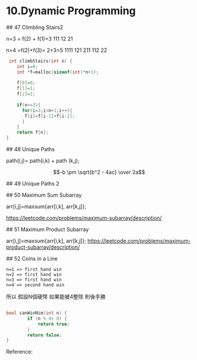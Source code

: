 # 10.Dynamic Programming

\#\# 47 
Climbling Stairs2

  n=3 = f(2) + f(1)=3 
 111
 12
 21
 
 n=4 =f(2)+f(3)= 2+3=5
 1111
 121
 211
 112
 22
 
```c
 int climbStairs(int n) {
    int i=0;
    int *f=malloc(sizeof(int)*n+1);
    
    f[0]=0;
    f[1]=1;
    f[2]=2;
    
    if(n>=3){
      for(i=3;i<n+1;i++){
       f[i]=f[i-1]+f[i-2];
      }
    }
    return f[n];
}
```

\#\# 48 Unique Paths

path(i,j)= path(i,k) + path (k,j);

$$-b \pm \sqrt{b^2 - 4ac} \over 2a$$
  

\#\# 49 Unique Paths 2

\#\# 50 Maximum Sum Subarray


arr[i,j]=maxsum{arr[i,k], arr[k,j]};

https://leetcode.com/problems/maximum-subarray/description/

\#\# 51 Maximum Product Subarray

arr[i,j]=maxsum{arr[i,k], arr[k,j]};
https://leetcode.com/problems/maximum-product-subarray/description/

\#\# 52 Coins in a Line

  
    n=1 => first hand win
    n=2 => first hand win
    n=3 => first hand win
    n=4 => second hand win
    
所以 假設N個硬幣  如果能被4整除 則後手勝

```c

bool canWinNim(int n) { 
        if (n % 4> 0) {
            return true;
        }
        return false;
}
```


Reference: